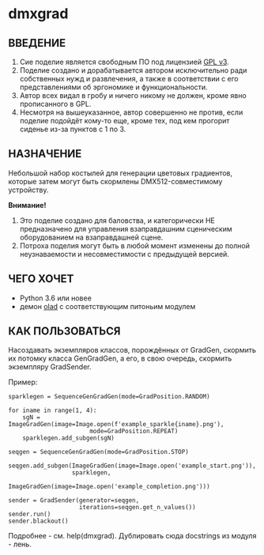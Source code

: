# dmxgrad

## ВВЕДЕНИЕ

1. Сие поделие является свободным ПО под лицензией [GPL v3](https://www.gnu.org/licenses/gpl.html).
2. Поделие создано и дорабатывается автором исключительно ради собственных
   нужд и развлечения, а также в соответствии с его представлениями об эргономике
   и функциональности.
3. Автор всех видал в гробу и ничего никому не должен, кроме явно
   прописанного в GPL.
4. Несмотря на вышеуказанное, автор совершенно не против, если поделие
   подойдёт кому-то еще, кроме тех, под кем прогорит сиденье из-за пунктов
   с 1 по 3.

## НАЗНАЧЕНИЕ

Небольшой набор костылей для генерации цветовых градиентов, которые
затем могут быть скормлены DMX512-совместимому устройству.

**Внимание!**

  1. Это поделие создано для баловства, и категорически НЕ предназначено
     для управления взаправдашним сценическим оборудованием на взаправдашней
     сцене.
  2. Потроха поделия могут быть в любой момент изменены до полной
     неузнаваемости и несовместимости с предыдущей версией.

## ЧЕГО ХОЧЕТ

  - Python 3.6 или новее
  - демон [olad](https://www.openlighting.org/ola/) с соответствующим питоньим модулем

## КАК ПОЛЬЗОВАТЬСЯ

Насоздавать экземпляров классов, порождённых от GradGen, скормить их
потомку класса GenGradGen, а его, в свою очередь, скормить экземпляру
GradSender.

Пример:
```
sparklegen = SequenceGenGradGen(mode=GradPosition.RANDOM)

for iname in range(1, 4):
    sgN = ImageGradGen(image=Image.open(f'example_sparkle{iname}.png'),
                       mode=GradPosition.REPEAT)
    sparklegen.add_subgen(sgN)

seqgen = SequenceGenGradGen(mode=GradPosition.STOP)

seqgen.add_subgen(ImageGradGen(image=Image.open('example_start.png')),
                  sparklegen,
                  ImageGradGen(image=Image.open('example_completion.png')))

sender = GradSender(generator=seqgen,
                    iterations=seqgen.get_n_values())
sender.run()
sender.blackout()
```

Подробнее - см. help(dmxgrad). Дублировать сюда docstrings из модуля - лень.

